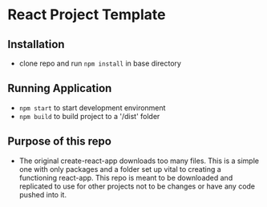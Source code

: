 # React Project Template

## Installation
- clone repo and run `npm install` in base directory

## Running Application
- `npm start` to start development environment
- `npm build` to build project to a '/dist' folder

## Purpose of this repo
- The original create-react-app downloads too many files. This is a simple one with only packages and a folder set up vital to creating a functioning react-app. This repo is meant to be downloaded and replicated to use for other projects not to be changes or have any code pushed into it.
